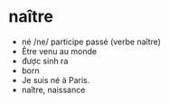 
# naître
- né	/ne/	participe passé (verbe naître)	
- Être venu au monde	
- được sinh ra	
- born	
- Je suis né à Paris.	
- naître, naissance
